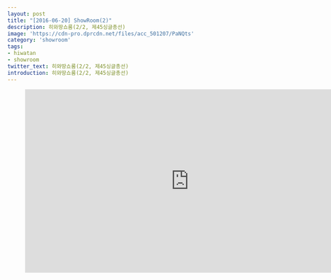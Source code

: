 ```yaml
---
layout: post
title: "[2016-06-20] ShowRoom(2)"
description: 히와땅쇼룸(2/2, 제45싱글총선)
image: 'https://cdn-pro.dprcdn.net/files/acc_501207/PaNQts'
category: 'showroom'
tags:
- hiwatan
- showroom
twitter_text: 히와땅쇼룸(2/2, 제45싱글총선)
introduction: 히와땅쇼룸(2/2, 제45싱글총선)
---
```

<figure class="video_container">
<iframe width="740" height="416" src="https://serviceapi.nmv.naver.com/flash/convertIframeTag.nhn?vid=FCBE041C6C8F6031FA787C7555D61C66A2DA&outKey=V1252929034615153224c3e18cecaae499f65e5ead3169fa0b6443e18cecaae499f65" frameborder="no" scrolling="no"></iframe>
</figure>

